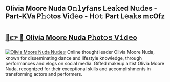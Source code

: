 ## Olivia Moore Nuda O𝚗𝚕yf𝚊ns L𝚎a𝚔ed N𝚞𝚍es - Part-KVa P𝚑𝚘tos Vi𝚍𝚎o - H𝚘𝚝 Part L𝚎a𝚔s mcOfz

# <h2><a href="http://kf8ade.oniu.top/?m=Olivia+Moore+Nuda">🔗👉 🔴 Olivia Moore Nuda P𝚑ot𝚘𝚜 V𝚒d𝚎o</a></h2>

[![Olivia Moore Nuda Nu𝚍e𝚜](https://i.imgur.com/0qMVB7G.gif)](http://kf8ade.oniu.top/?m=Olivia+Moore+Nuda)
Online thought leader Olivia Moore Nuda, known for disseminating dance and lifestyle knowledge, through performances and vlogs on social media. Gifted makeup artist Olivia Moore Nuda, recognized for their exceptional skills and accomplishments in transforming actors and performers.  
